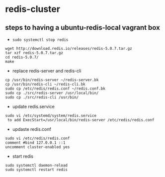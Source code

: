 # redis-cluster

## steps to having a ubuntu-redis-local vagrant box
- `sudo systemctl stop redis`
```
wget http://download.redis.io/releases/redis-5.0.7.tar.gz
tar xzf redis-5.0.7.tar.gz
cd redis-5.0.7/
make
```

- replace redis-server and redis-cli
```
cp /usr/bin/redis-server ~/redis-server.bk
cp /usr/bin/redis-cli ~/redis-cli.bk
sudo cp /etc/redis/redis.conf ~/redis.conf.bk
sudo cp ./src/redis-server /usr/local/bin/
sudo cp ./src/redis-cli /usr/bin/
```
- update redis.service

```
sudo vi /etc/systemd/system/redis.service
 to add ExecStart=/usr/local/bin/redis-server /etc/redis/redis.conf
```

- updaste redis.conf
```
sudo vi /etc/redis/redis.conf
comment #bind 127.0.0.1 ::1
uncomment cluster-enabled yes
```

- start redis
```
sudo systemctl daemon-reload
sudo systemctl restart redis
```


  

